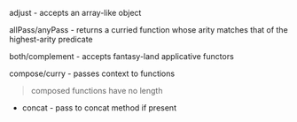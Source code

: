 adjust - accepts an array-like object

allPass/anyPass - returns a curried function whose arity matches that of the highest-arity predicate

both/complement - accepts fantasy-land applicative functors

compose/curry - passes context to functions

> composed functions have no length

- concat - pass to concat method if present
